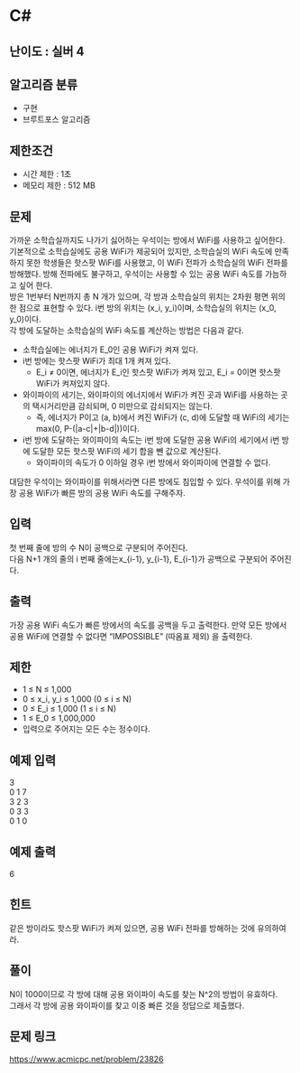# C#

## 난이도 : 실버 4

## 알고리즘 분류
  - 구현
  - 브루트포스 알고리즘

## 제한조건
  - 시간 제한 : 1초
  - 메모리 제한 : 512 MB

## 문제
가까운 소학습실까지도 나가기 싫어하는 우석이는 방에서 WiFi를 사용하고 싶어한다. 기본적으로 소학습실에도 공용 WiFi가 제공되어 있지만, 소학습실의 WiFi 속도에 만족하지 못한 학생들은 핫스팟 WiFi를 사용했고, 이 WiFi 전파가 소학습실의 WiFi 전파를 방해했다. 방해 전파에도 불구하고, 우석이는 사용할 수 있는 공용 WiFi 속도를 가늠하고 싶어 한다.<br/>
방은 1번부터 N번까지 총 N 개가 있으며, 각 방과 소학습실의 위치는 2차원 평면 위의 한 점으로 표현할 수 있다. i번 방의 위치는 (x_i, y_i)이며, 소학습실의 위치는 (x_0, y_0)이다.<br/>
각 방에 도달하는 소학습실의 WiFi 속도를 계산하는 방법은 다음과 같다.<br/>

  - 소학습실에는 에너지가 E_0인 공용 WiFi가 켜져 있다.
  - i번 방에는 핫스팟 WiFi가 최대 1개 켜져 있다.
    - E_i ≠ 0이면, 에너지가 E_i인 핫스팟 WiFi가 켜져 있고, E_i = 0이면 핫스팟 WiFi가 켜져있지 않다.
  - 와이파이의 세기는, 와이파이의 에너지에서 WiFi가 켜진 곳과 WiFi를 사용하는 곳의 택시거리만큼 감쇠되며, 0 미만으로 감쇠되지는 않는다.
    - 즉, 에너지가 P이고 (a, b)에서 켜진 WiFi가 (c, d)에 도달할 때 WiFi의 세기는 max(0, P-(|a-c|+|b-d|))이다.
  - i번 방에 도달하는 와이파이의 속도는 i번 방에 도달한 공용 WiFi의 세기에서 i번 방에 도달한 모든 핫스팟 WiFi의 세기 합을 뺀 값으로 계산된다.
    - 와이파이의 속도가 0 이하일 경우 i번 방에서 와이파이에 연결할 수 없다.

대담한 우석이는 와이파이를 위해서라면 다른 방에도 침입할 수 있다. 우석이를 위해 가장 공용 WiFi가 빠른 방의 공용 WiFi 속도를 구해주자.<br/>


## 입력
첫 번째 줄에 방의 수 N이 공백으로 구분되어 주어진다.<br/>
다음 N+1 개의 줄의 i 번째 줄에는x_{i-1}, y_{i-1}, E_{i-1}가 공백으로 구분되어 주어진다.<br/>


## 출력
가장 공용 WiFi 속도가 빠른 방에서의 속도를 공백을 두고 출력한다. 만약 모든 방에서 공용 WiFi에 연결할 수 없다면 “IMPOSSIBLE” (따옴표 제외) 을 출력한다.<br/>


## 제한
  - 1 ≤ N ≤ 1,000
  - 0 ≤ x_i, y_i ≤ 1,000 (0 ≤ i ≤ N)
  - 0 ≤ E_i ≤ 1,000 (1 ≤ i ≤ N)
  - 1 ≤ E_0 ≤ 1,000,000
  - 입력으로 주어지는 모든 수는 정수이다.


## 예제 입력
3<br/>
0 1 7<br/>
3 2 3<br/>
0 3 3<br/>
0 1 0<br/>


## 예제 출력
6<br/>


## 힌트
같은 방이라도 핫스팟 WiFi가 켜져 있으면, 공용 WiFi 전파를 방해하는 것에 유의하여라.<br/>


## 풀이
N이 1000이므로 각 방에 대해 공용 와이파이 속도를 찾는 N^2의 방법이 유효하다.<br/>
그래서 각 방에 공용 와이파이를 찾고 이중 빠른 것을 정답으로 제출했다.<br/>


## 문제 링크
https://www.acmicpc.net/problem/23826